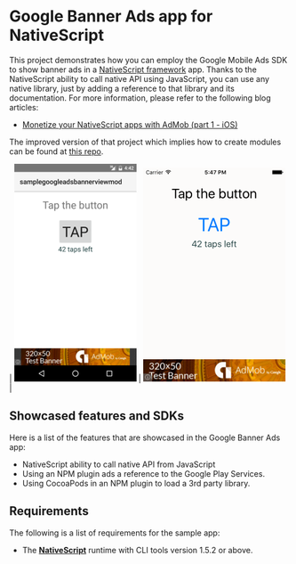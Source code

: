 Google Banner Ads app for NativeScript
=============================

This project demonstrates how you can employ the Google Mobile Ads SDK to show banner ads in a [NativeScript framework](http://github.com/nativescript/nativescript) app. Thanks to the NativeScript ability to call native API using JavaScript, you can use any native library, just by adding a reference to that library and its documentation. For more information, please refer to the following blog articles:

- [Monetize your NativeScript apps with AdMob (part 1 - iOS)](https://www.nativescript.org/blog/monetize-your-nativescript-apps-with-admob-(part-1---ios))


The improved version of that project which implies how to create modules can be found at [this repo](https://github.com/nikolay-diyanov/sample-googleads-interstitial-mod).


| ![Alt text](/googleads-bannerview-android.png) | ![Alt text](/googleads-bannerview-ios.png) |  

## Showcased features and SDKs

Here is a list of the features that are showcased in the Google Banner Ads app:

- NativeScript ability to call native API from JavaScript
- Using an NPM plugin ads a reference to the Google Play Services.
- Using CocoaPods in an NPM plugin to load a 3rd party library.

## Requirements  

The following is a list of requirements for the sample app:

- The [**NativeScript**](http://docs.nativescript.org/setup/quick-setup#the-nativescript-cli) runtime with CLI tools version 1.5.2 or above. 



